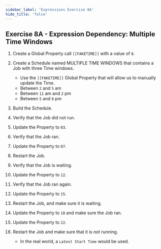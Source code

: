 ```yaml
---
sidebar_label: 'Expressions Exercise 8A'
hide_title: 'false'
---
```


## Exercise 8A - Expression Dependency: Multiple Time Windows

1.	Create a Global Property call ```[[FAKETIME]]``` with a value of ```0```.
2.	Create a Schedule named MULTIPLE TIME WINDOWS that contains a Job with three Time windows.

	* Use the ```[[FAKETIME]]``` Global Property that will allow us to manually update the Time.
	* Between ```2``` and ```5``` am
	* Between ```11``` am and ```2``` pm
	* Between ```5``` and ```8``` pm

3.	Build the Schedule. 
4.	Verify that the Job did not run.
5.	Update the Property to ```03```.
6.	Verify that the Job ran.
7.	Update the Property to ```07```.
8.	Restart the Job. 
9.	Verify that the Job is waiting.
10.	Update the Property to ```12```. 
11.	Verify that the Job ran again.
12.	Update the Property to ```15```. 
13.	Restart the Job, and make sure it is waiting.
14.	Update the Property to ```18``` and make sure the Job ran.
15.	Update the Property to ```22```. 
16.	Restart the Job and make sure that it is not running.

	* In the real world, a ```Latest Start Time``` would be used.